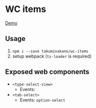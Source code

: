 # WC items
[Demo](https://takuminakano.github.io/wc-items)
## Usage
1. `npm i --save takuminakano/wc-items`
2. setup webpack (`ts-loader` is required)
## Exposed web components
- `<type-select-view>`
  - Events: 
- `<tab-select>`
  - Events: `option-select`
